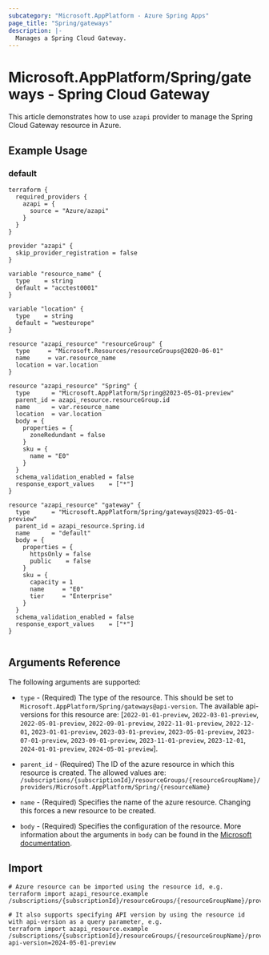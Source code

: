 ```yaml
---
subcategory: "Microsoft.AppPlatform - Azure Spring Apps"
page_title: "Spring/gateways"
description: |-
  Manages a Spring Cloud Gateway.
---
```


# Microsoft.AppPlatform/Spring/gateways - Spring Cloud Gateway

This article demonstrates how to use `azapi` provider to manage the Spring Cloud Gateway resource in Azure.

## Example Usage

### default

```hcl
terraform {
  required_providers {
    azapi = {
      source = "Azure/azapi"
    }
  }
}

provider "azapi" {
  skip_provider_registration = false
}

variable "resource_name" {
  type    = string
  default = "acctest0001"
}

variable "location" {
  type    = string
  default = "westeurope"
}

resource "azapi_resource" "resourceGroup" {
  type     = "Microsoft.Resources/resourceGroups@2020-06-01"
  name     = var.resource_name
  location = var.location
}

resource "azapi_resource" "Spring" {
  type      = "Microsoft.AppPlatform/Spring@2023-05-01-preview"
  parent_id = azapi_resource.resourceGroup.id
  name      = var.resource_name
  location  = var.location
  body = {
    properties = {
      zoneRedundant = false
    }
    sku = {
      name = "E0"
    }
  }
  schema_validation_enabled = false
  response_export_values    = ["*"]
}

resource "azapi_resource" "gateway" {
  type      = "Microsoft.AppPlatform/Spring/gateways@2023-05-01-preview"
  parent_id = azapi_resource.Spring.id
  name      = "default"
  body = {
    properties = {
      httpsOnly = false
      public    = false
    }
    sku = {
      capacity = 1
      name     = "E0"
      tier     = "Enterprise"
    }
  }
  schema_validation_enabled = false
  response_export_values    = ["*"]
}


```



## Arguments Reference

The following arguments are supported:

* `type` - (Required) The type of the resource. This should be set to `Microsoft.AppPlatform/Spring/gateways@api-version`. The available api-versions for this resource are: [`2022-01-01-preview`, `2022-03-01-preview`, `2022-05-01-preview`, `2022-09-01-preview`, `2022-11-01-preview`, `2022-12-01`, `2023-01-01-preview`, `2023-03-01-preview`, `2023-05-01-preview`, `2023-07-01-preview`, `2023-09-01-preview`, `2023-11-01-preview`, `2023-12-01`, `2024-01-01-preview`, `2024-05-01-preview`].

* `parent_id` - (Required) The ID of the azure resource in which this resource is created. The allowed values are:  
  `/subscriptions/{subscriptionId}/resourceGroups/{resourceGroupName}/providers/Microsoft.AppPlatform/Spring/{resourceName}`

* `name` - (Required) Specifies the name of the azure resource. Changing this forces a new resource to be created.

* `body` - (Required) Specifies the configuration of the resource. More information about the arguments in `body` can be found in the [Microsoft documentation](https://learn.microsoft.com/en-us/azure/templates/Microsoft.AppPlatform/Spring/gateways?pivots=deployment-language-terraform).

## Import

 ```shell
 # Azure resource can be imported using the resource id, e.g.
 terraform import azapi_resource.example /subscriptions/{subscriptionId}/resourceGroups/{resourceGroupName}/providers/Microsoft.AppPlatform/Spring/{resourceName}/gateways/{resourceName}
 
 # It also supports specifying API version by using the resource id with api-version as a query parameter, e.g.
 terraform import azapi_resource.example /subscriptions/{subscriptionId}/resourceGroups/{resourceGroupName}/providers/Microsoft.AppPlatform/Spring/{resourceName}/gateways/{resourceName}?api-version=2024-05-01-preview
 ```
